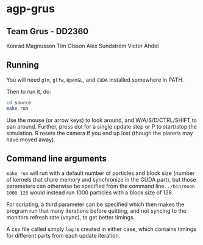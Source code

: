 # agp-grus

## Team Grus - DD2360
Konrad Magnusson
Tim Olsson
Alex Sundström
Victor Ähdel

## Running
You will need `glm`, `glfw`, `OpenGL`, and `CUDA` installed somewhere in PATH.

Then to run it, do:
```sh
cd source
make run
```

Use the mouse (or arrow keys) to look around, and W/A/S/D/CTRL/SHIFT
to pan around. Further, press dot for a single update step or P to
start/stop the simulation. R resets the camera if you end up lost
(though the planets may have moved away).

## Command line arguments
`make run` will run with a default number of particles and block size (number of kernels that share memory and synchronize in the CUDA part), but those parameters can otherwise be specified from the command line.
`./bin/moon 1000 128` would instead run 1000 particles with a block size of 128.

For scripting, a third parameter can be specified which then makes the program run that many iterations before quitting, and not syncing to the monitors refresh rate (vsync), to get better timings.

A csv file called simply `log` is created in either case, which contains timings for different parts from each update iteration.

